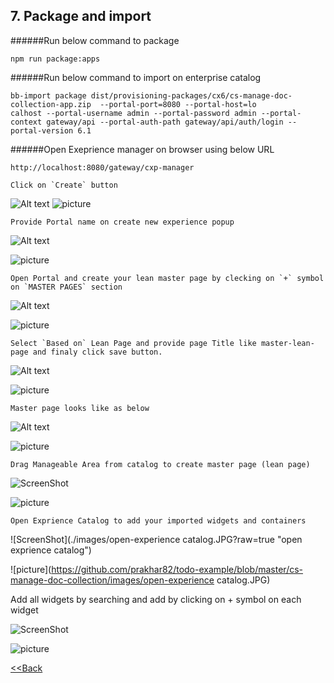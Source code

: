 ## 7. Package and import

######Run below command to package
````
npm run package:apps
````

######Run below command to import on enterprise catalog
````
bb-import package dist/provisioning-packages/cx6/cs-manage-doc-collection-app.zip  --portal-port=8080 --portal-host=lo
calhost --portal-username admin --portal-password admin --portal-context gateway/api --portal-auth-path gateway/api/auth/login --portal-version 6.1
````
######Open Exeprience manager on browser using below URL
````
http://localhost:8080/gateway/cxp-manager
```` 
````
Click on `Create` button
````
![Alt text](./images/create-experience-button.jpg?raw=true "Create button")
![picture](https://github.com/prakhar82/todo-example/blob/master/cs-manage-doc-collection/images/create-experience-button.jpg)
````
Provide Portal name on create new experience popup
````
![Alt text](./images/create-new-experience-popup.jpg?raw=true "Create new experience")

![picture](https://github.com/prakhar82/todo-example/blob/master/cs-manage-doc-collection/images/create-new-experience-popup.jpg)

````
Open Portal and create your lean master page by clecking on `+` symbol on `MASTER PAGES` section
````
![Alt text](./images/pages.jpg?raw=true "pages")

![picture](https://github.com/prakhar82/todo-example/blob/master/cs-manage-doc-collection/images/pages.jpg)

````
Select `Based on` Lean Page and provide page Title like master-lean-page and finaly click save button.
````
![Alt text](./images/master-page.jpg?raw=true "master page")

![picture](https://github.com/prakhar82/todo-example/blob/master/cs-manage-doc-collection/images/master-page.jpg)

````
Master page looks like as below 
````
![Alt text](./images/master-page-created.jpg?raw=true "master pages")

![picture](https://github.com/prakhar82/todo-example/blob/master/cs-manage-doc-collection/images/master-page-created.jpg)

````
Drag Manageable Area from catalog to create master page (lean page)
````
![ScreenShot](./images/drag-manageable-area.jpg?raw=true "manageable area")

![picture](https://github.com/prakhar82/todo-example/blob/master/cs-manage-doc-collection/images/drag-manageable-area.jpg)

````
Open Exprience Catalog to add your imported widgets and containers
````
![ScreenShot](./images/open-experience catalog.JPG?raw=true "open exprience catalog")

![picture](https://github.com/prakhar82/todo-example/blob/master/cs-manage-doc-collection/images/open-experience catalog.JPG)


Add all widgets by searching and add by clicking on + symbol on each widget

![ScreenShot](./images/add-widget-into-portal-catalog.JPG?raw=true "add widget into portal catalog")

![picture](https://github.com/prakhar82/todo-example/blob/master/cs-manage-doc-collection/images/add-widget-into-portal-catalog.JPG) 

 

 
 [<<Back](./README.md)

